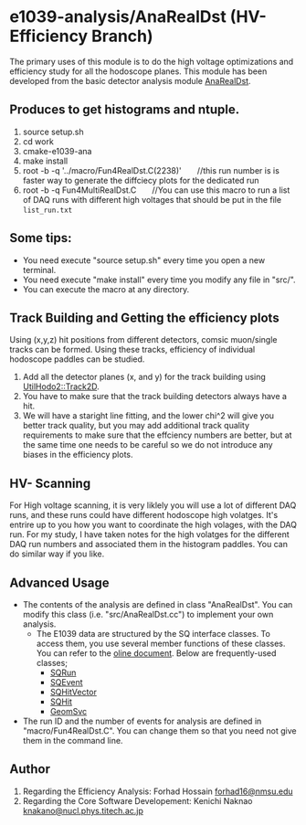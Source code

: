 # e1039-analysis/AnaRealDst (HV-Efficiency Branch)
The primary uses of this module is to do the high voltage optimizations and efficiency study for all the hodoscope planes. This module has been developed from the basic detector analysis module [AnaRealDst](https://github.com/E1039-Collaboration/e1039-analysis).

## Produces to get histograms and ntuple.

1. source setup.sh
1. cd work
1. cmake-e1039-ana
1. make install
1. root -b -q '../macro/Fun4RealDst.C(2238)' &nbsp; &nbsp; &nbsp;  //this run number is is faster way to generate the diffciecy plots for the dedicated run
1. root -b -q Fun4MultiRealDst.C  &nbsp; &nbsp; &nbsp;  //You can use this macro to run a list of DAQ runs with different high voltages that should be put in the file `list_run.txt`

## Some tips:

- You need execute "source setup.sh" every time you open a new terminal.
- You need execute "make install" every time you modify any file in "src/".
- You can execute the macro at any directory.

## Track Building and Getting the efficiency plots

Using (x,y,z) hit positions from different detectors, comsic muon/single tracks can be formed. Using these tracks, efficiency of individual hodoscope paddles can be studied. 

1. Add all the detector planes (x, and y) for the track building using [UtilHodo2::Track2D](https://github.com/forhadnmsu/e1039-analysis/blob/hodo-hvScan/AnaRealDst/src/UtilHodo2.h).
1. You have to make sure that the track building detectors always have a hit. 
1. We will have a staright line fitting, and the lower chi^2 will give you better track quality, but you may add additional track quality requirements to make sure that the effciency numbers are better, but at the same time one needs to be careful so we do not introduce any biases in the efficiency plots.

## HV- Scanning
For High voltage scanning, it is very liklely you will use a lot of different DAQ runs, and these runs could have different hodoscope high volatges. It's entrire up to you how you want to coordinate the high volages, with the DAQ run. For my study, I have taken notes for the high volatges for the different DAQ run numbers and associated them in the histogram paddles. You can do similar way if you like.  

## Advanced Usage

- The contents of the analysis are defined in class "AnaRealDst".
  You can modify this class (i.e. "src/AnaRealDst.cc") to implement your own analysis.
    - The E1039 data are structured by the SQ interface classes.  To access them, you use several member functions of these classes.  You can refer to the [oline document](https://e1039-collaboration.github.io/e1039-doc/annotated.html).  Below are frequently-used classes;
        - [SQRun](https://e1039-collaboration.github.io/e1039-doc/d7/db7/classSQRun.html)
        - [SQEvent](https://e1039-collaboration.github.io/e1039-doc/d9/dd7/classSQEvent.html)
        - [SQHitVector](https://e1039-collaboration.github.io/e1039-doc/d9/dbc/classSQHitVector.html)
        - [SQHit](https://e1039-collaboration.github.io/e1039-doc/de/d79/classSQHit.html)
        - [GeomSvc](https://e1039-collaboration.github.io/e1039-doc/d0/da0/classGeomSvc.html)
- The run ID and the number of events for analysis are defined in "macro/Fun4RealDst.C".
  You can change them so that you need not give them in the command line.

## Author
1. Regarding the Efficiency Analysis: Forhad Hossain <forhad16@nmsu.edu>
1. Regarding the Core Software Developement: Kenichi Naknao <knakano@nucl.phys.titech.ac.jp>

